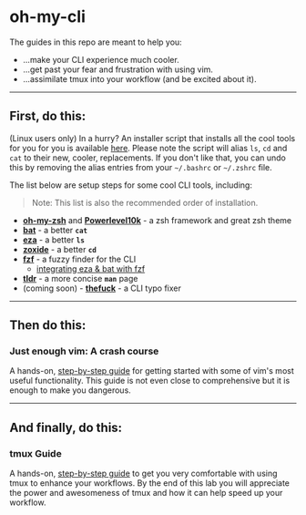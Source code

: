 # oh-my-cli

The guides in this repo are meant to help you:
* ...make your CLI experience much cooler.
* ...get past your fear and frustration with using vim.
* ...assimilate tmux into your workflow (and be excited about it).

***

## First, do this:

(Linux users only) In a hurry? An installer script that installs all the cool tools for you for you is available [here](scripts/install-cool-tools.sh).  Please note the script will alias `ls`, `cd` and `cat` to their new, cooler, replacements.  If you don't like that, you can undo this by removing the alias entries from your `~/.bashrc` or `~/.zshrc` file.

The list below are setup steps for some cool CLI tools, including:

> Note: This list is also the recommended order of installation.

* **[oh-my-zsh](cool-tools/install-zsh-powerlevel10k-and-plugins.md)** and **[Powerlevel10k](cool-tools/install-zsh-powerlevel10k-and-plugins.md)** - a zsh framework and great zsh theme
* **[bat](cool-tools/bat.md)** - a better **`cat`**
* **[eza](cool-tools/eza.md)** - a better **`ls`**
* **[zoxide](cool-tools/zoxide.md)** - a better **`cd`**
* **[fzf](cool-tools/fzf.md)** - a fuzzy finder for the CLI
  * [integrating eza & bat with fzf](cool-tools/integrating-eza-and-bat-with-fzf.md)
* **[tldr](cool-tools/tldr.md)** - a more concise **`man`** page
* (coming soon) - **[thefuck](cool-tools/thefuck.md)** - a CLI typo fixer

***

## Then do this: 

### Just enough vim: A crash course

A hands-on, [step-by-step guide](vim/just-enough-vim-a-crash-course.md) for getting started with some of vim's most useful functionality.  This guide is not even close to comprehensive but it is enough to make you dangerous.

***

## And finally, do this:

### tmux Guide

A hands-on, [step-by-step guide](tmux/00-tmux-lab.md) to get you very comfortable with using tmux to enhance your workflows.  By the end of this lab you will appreciate the power and awesomeness of tmux and how it can help speed up your workflow.

